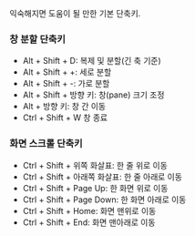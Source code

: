익숙해지면 도움이 될 만한 기본 단축키.

### 창 분할 단축키

* Alt + Shift + D: 복제 및 분할(긴 축 기준)
* Alt + Shift + +: 세로 분할
* Alt + Shift + -: 가로 분할
* Alt + Shift + 방향 키: 창(pane) 크기 조정
* Alt + 방향 키: 창 간 이동
* Ctrl + Shift + W 창 종료

### 화면 스크롤 단축키

* Ctrl + Shift + 위쪽 화살표: 한 줄 위로 이동
* Ctrl + Shift + 아래쪽 화살표: 한 줄 아래로 이동
* Ctrl + Shift + Page Up: 한 화면 위로 이동
* Ctrl + Shift + Page Down: 한 화면 아래로 이동
* Ctrl + Shift + Home: 화면 맨위로 이동
* Ctrl + Shift + End: 화면 맨아래로 이동